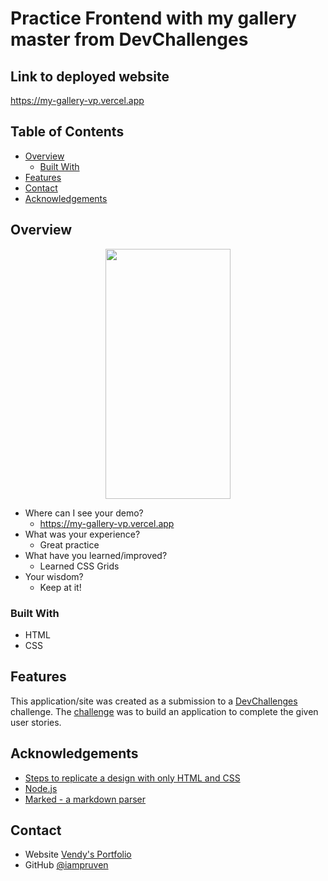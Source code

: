 # Practice Frontend with my gallery master from DevChallenges

## Link to deployed website
https://my-gallery-vp.vercel.app

<!-- TABLE OF CONTENTS -->

## Table of Contents

- [Overview](#overview)
  - [Built With](#built-with)
- [Features](#features)
- [Contact](#contact)
- [Acknowledgements](#acknowledgements)

<!-- OVERVIEW -->

## Overview

<p align="center">
<img src="https://user-images.githubusercontent.com/59456028/102413186-674c2b00-3fa9-11eb-8e19-44953ebec9d7.png " width="200" height="400"/>
</p>

- Where can I see your demo?
  - https://my-gallery-vp.vercel.app
- What was your experience?
  - Great practice
- What have you learned/improved?
  - Learned CSS Grids
- Your wisdom? 
  - Keep at it!

### Built With

- HTML
- CSS

## Features

<!-- List the features of your application or follow the template. Don't share the figma file here :) -->

This application/site was created as a submission to a [DevChallenges](https://devchallenges.io/challenges) challenge. The [challenge](https://devchallenges.io/challenges/gcbWLxG6wdennelX7b8I) was to build an application to complete the given user stories.


## Acknowledgements

<!-- This section should list any articles or add-ons/plugins that helps you to complete the project. This is optional but it will help you in the future. For exmpale -->

- [Steps to replicate a design with only HTML and CSS](https://devchallenges-blogs.web.app/how-to-replicate-design/)
- [Node.js](https://nodejs.org/)
- [Marked - a markdown parser](https://github.com/chjj/marked)

## Contact

- Website [Vendy's Portfolio]({https://vendyprum-portfolio.vercel.app/})
- GitHub [@iampruven](https://{github.com/iampruven})

